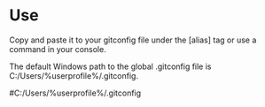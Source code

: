 <h1>Use</h1>
<p>
Copy and paste it to your gitconfig file under the [alias] tag or use a command in your console.

The default Windows path to the global .gitconfig file is C:&#47;Users&#47;%userprofile%&#47;.gitconfig.
</p>


#C:/Users/%userprofile%/.gitconfig